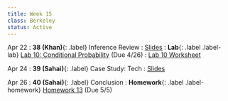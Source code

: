 ```yaml
---
title: Week 15
class: Berkeley
status: Active
---
```


Apr 22
: **38 (Khan)**{: .label} Inference Review
   : [Slides](https://docs.google.com/presentation/d/1MDEXl6kbjn7udNsQeIc_WtLMknqhb6O_PDTRO8ceXPY/edit#slide=id.g610d9f86d0_0_5)
: **Lab**{: .label .label-lab} [Lab 10: Conditional Probability](https://data8.datahub.berkeley.edu/hub/user-redirect/git-pull?repo=https%3A%2F%2Fgithub.com%2Fdata-8%2Fmaterials-sp24&urlpath=tree%2Fmaterials-sp24%2Flab%2Flab10%2Flab10.ipynb) (Due 4/26)
   : [Lab 10 Worksheet](https://drive.google.com/file/d/1f5XKsvr-aF0OjBKzHJSfXVPyRHPVipiB/view?usp=sharing)

Apr 24
: **39 (Sahai)**{: .label} Case Study: Tech
   : [Slides](https://docs.google.com/presentation/d/1v8DxFBkKoAMO6fBByj-HkfqaB2PQfJj1dS2pszIK1Gc/edit?usp=sharing)

Apr 26
: **40 (Sahai)**{: .label} Conclusion
: **Homework**{: .label .label-homework} [Homework 13](https://www.gradescope.com/courses/703847) (Due 5/5)
